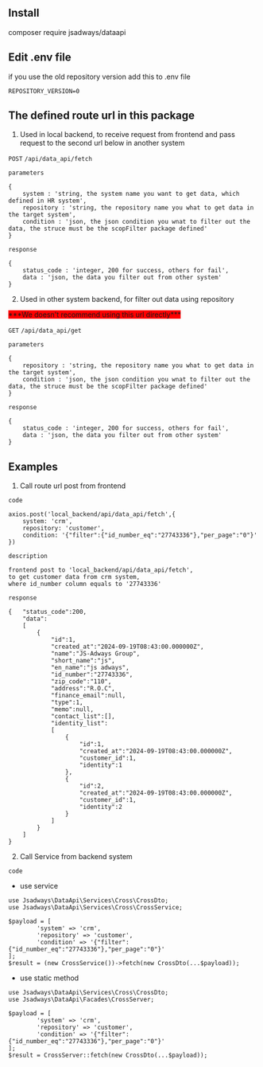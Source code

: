 ## Install
composer require jsadways/dataapi

## Edit .env file
if you use the old repository version add this to .env file
```
REPOSITORY_VERSION=0
```

## The defined route url in this package
1. Used in local backend, to receive request from frontend and pass request to the second url below in another system

`POST` `/api/data_api/fetch`

`parameters`
```
{
    system : 'string, the system name you want to get data, which defined in HR system',
    repository : 'string, the repository name you what to get data in the target system',
    condition : 'json, the json condition you wnat to filter out the data, the struce must be the scopFilter package defined'
}
```

`response`
```
{
    status_code : 'integer, 200 for success, others for fail',
    data : 'json, the data you filter out from other system'
}
```

2. Used in other system backend, for filter out data using repository

<span style="background-color:red">
***We doesn't recommend using this url directly***
</span>

`GET` `/api/data_api/get`

`parameters`
```
{
    repository : 'string, the repository name you what to get data in the target system',
    condition : 'json, the json condition you wnat to filter out the data, the struce must be the scopFilter package defined'
}
```

`response`
```
{
    status_code : 'integer, 200 for success, others for fail',
    data : 'json, the data you filter out from other system'
}
```

## Examples
1. Call route url post from frontend

`code`
```
axios.post('local_backend/api/data_api/fetch',{
    system: 'crm',
    repository: 'customer',
    condition: '{"filter":{"id_number_eq":"27743336"},"per_page":"0"}'
})
```

`description`

```
frontend post to 'local_backend/api/data_api/fetch', 
to get customer data from crm system, 
where id_number column equals to '27743336'
```

`response`

```
{   "status_code":200,
    "data":
    [
        {
            "id":1,
            "created_at":"2024-09-19T08:43:00.000000Z",
            "name":"JS-Adways Group",
            "short_name":"js",
            "en_name":"js adways",
            "id_number":"27743336",
            "zip_code":"110",
            "address":"R.O.C",
            "finance_email":null,
            "type":1,
            "memo":null,
            "contact_list":[],
            "identity_list":
            [
                {
                    "id":1,
                    "created_at":"2024-09-19T08:43:00.000000Z",
                    "customer_id":1,
                    "identity":1
                },
                {
                    "id":2,
                    "created_at":"2024-09-19T08:43:00.000000Z",
                    "customer_id":1,
                    "identity":2
                }
            ]
        }
    ]
}
```

2. Call Service from backend system

`code`
- use service

```
use Jsadways\DataApi\Services\Cross\CrossDto;
use Jsadways\DataApi\Services\Cross\CrossService;

$payload = [
        'system' => 'crm',
        'repository' => 'customer',
        'condition' => '{"filter":{"id_number_eq":"27743336"},"per_page":"0"}'
];
$result = (new CrossService())->fetch(new CrossDto(...$payload));
```

- use static method

```
use Jsadways\DataApi\Services\Cross\CrossDto;
use Jsadways\DataApi\Facades\CrossServer;

$payload = [
        'system' => 'crm',
        'repository' => 'customer',
        'condition' => '{"filter":{"id_number_eq":"27743336"},"per_page":"0"}'
];
$result = CrossServer::fetch(new CrossDto(...$payload));
```
